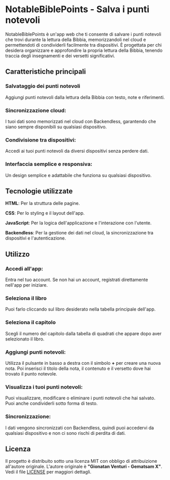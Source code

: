 # NotableBiblePoints - Salva i punti notevoli

NotableBiblePoints è un'app web che ti consente di salvare i punti notevoli che trovi durante la lettura della Bibbia, memorizzandoli nel cloud e permettendoti di condividerli facilmente tra dispositivi.
È progettata per chi desidera organizzare e approfondire la propria lettura della Bibbia, tenendo traccia degli insegnamenti e dei versetti significativi.

## Caratteristiche principali

### Salvataggio dei punti notevoli

Aggiungi punti notevoli dalla lettura della Bibbia con testo, note e riferimenti.

### Sincronizzazione cloud:

I tuoi dati sono memorizzati nel cloud con Backendless, garantendo che siano sempre disponibili su qualsiasi dispositivo.

### Condivisione tra dispositivi:

Accedi ai tuoi punti notevoli da diversi dispositivi senza perdere dati.

### Interfaccia semplice e responsiva:

Un design semplice e adattabile che funziona su qualsiasi dispositivo.

## Tecnologie utilizzate

**HTML**: Per la struttura delle pagine.

**CSS**: Per lo styling e il layout dell'app.

**JavaScript**: Per la logica dell'applicazione e l'interazione con l'utente.

**Backendless**: Per la gestione dei dati nel cloud, la sincronizzazione tra dispositivi e l'autenticazione.

## Utilizzo

### Accedi all'app:

Entra nel tuo account. Se non hai un account, registrati direttamente nell'app per iniziare.

### Seleziona il libro

Puoi farlo cliccando sul libro desiderato nella tabella principale dell'app.

### Seleziona il capitolo

Scegli il numero del capitolo dalla tabella di quadrati che appare dopo aver selezionato il libro.

### Aggiungi punti notevoli:

Utilizza il pulsante in basso a destra con il simbolo **+** per creare una nuova nota. Poi inserisci il titolo della nota, il contenuto e il versetto dove hai trovato il punto notevole.

### Visualizza i tuoi punti notevoli:

Puoi visualizzare, modificare o eliminare i punti notevoli che hai salvato. Puoi anche condividerli sotto forma di testo.

### Sincronizzazione:

I dati vengono sincronizzati con Backendless, quindi puoi accedervi da qualsiasi dispositivo e non ci sono rischi di perdita di dati.

## Licenza

Il progetto è distribuito sotto una licenza MIT con obbligo di attribuizione all'autore originale. L'autore originale è **"Gionatan Venturi - Gematsam X"**. Vedi il file [LICENSE](LICENSE) per maggiori dettagli.
